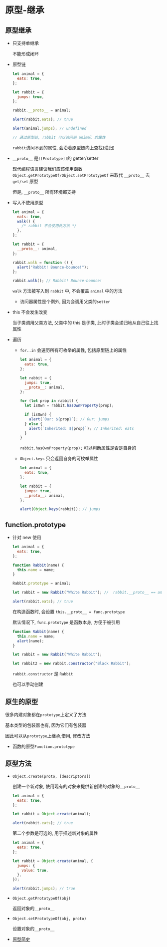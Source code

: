 # 原型-继承

## 原型继承

- 只支持单继承

  不能形成闭环

- 原型链

  ```javascript
  let animal = {
    eats: true,
  };

  let rabbit = {
    jumps: true,
  };

  rabbit.__proto__ = animal;

  alert(rabbit.eats); // true

  alert(animal.jumps); // undefined

  // 通过原型链, rabbit 可以访问到 animal 的属性
  ```

  `rabbit`访问不到的属性, 会沿着原型链向上查找(递归)

- `__proto__` 是`[[Prototype]]`的 getter/setter

  现代编程语言建议我们应该使用函数 `Object.getPrototypeOf/Object.setPrototypeOf` 来取代 `__proto__` 去 `get/set` 原型

  但是, `__proto__` 所有环境都支持

- 写入不使用原型

  ```javascript
  let animal = {
    eats: true,
    walk() {
      /* rabbit 不会使用此方法 */
    },
  };

  let rabbit = {
    __proto__: animal,
  };

  rabbit.walk = function () {
    alert("Rabbit! Bounce-bounce!");
  };

  rabbit.walk(); // Rabbit! Bounce-bounce!
  ```

  `walk` 方法被写入到 `rabbit` 中, 不会覆盖 `animal` 中的方法

  - 访问器属性是个例外, 因为会调用父类的`setter`

- this 不会发生改变

  当子类调用父类方法, 父类中的 this 是子类, 此时子类会递归地从自己往上找属性

- 遍历

  - `for..in` 会遍历所有可枚举的属性, 包括原型链上的属性

    ```javascript
    let animal = {
      eats: true,
    };

    let rabbit = {
      jumps: true,
      __proto__: animal,
    };

    for (let prop in rabbit) {
      let isOwn = rabbit.hasOwnProperty(prop);

      if (isOwn) {
        alert(`Our: ${prop}`); // Our: jumps
      } else {
        alert(`Inherited: ${prop}`); // Inherited: eats
      }
    }
    ```

    `rabbit.hasOwnProperty(prop);` 可以判断属性是否是自身的

  - `Object.keys` 只会返回自身的可枚举属性

    ```javascript
    let animal = {
      eats: true,
    };

    let rabbit = {
      jumps: true,
      __proto__: animal,
    };

    alert(Object.keys(rabbit)); // jumps
    ```

## function.prototype

- 针对 new 使用

  ```javascript
  let animal = {
    eats: true,
  };

  function Rabbit(name) {
    this.name = name;
  }

  Rabbit.prototype = animal;

  let rabbit = new Rabbit("White Rabbit"); //  rabbit.__proto__ == animal

  alert(rabbit.eats); // true
  ```

  在构造函数时, 会设置 `this.__proto__ = func.prototype`

  默认情况下, `func.prototype` 是函数本身, 方便于被引用

  ```javascript
  function Rabbit(name) {
    this.name = name;
    alert(name);
  }

  let rabbit = new Rabbit("White Rabbit");

  let rabbit2 = new rabbit.constructor("Black Rabbit");
  ```

  `rabbit.constructor` 是 `Rabbit`

  也可以手动创建

## 原生的原型

很多内建对象都在`prototype`上定义了方法

基本类型的包装器也有, 因为它们有包装器

因此可以从`prototype`上继承,借用, 修改方法

- 函数的原型`Function.prototype`

## 原型方法

- `Object.create(proto, [descriptors])`

  创建一个新对象, 使用现有的对象来提供新创建的对象的`__proto__`

  ```javascript
  let animal = {
    eats: true,
  };

  let rabbit = Object.create(animal);

  alert(rabbit.eats); // true
  ```

  第二个参数是可选的, 用于描述新对象的属性

  ```javascript
  let animal = {
    eats: true,
  };

  let rabbit = Object.create(animal, {
    jumps: {
      value: true,
    },
  });

  alert(rabbit.jumps); // true
  ```

- `Object.getPrototypeOf(obj)`

  返回对象的`__proto__`

- `Object.setPrototypeOf(obj, proto)`

  设置对象的`__proto__`

- [原型简史](https://zh.javascript.info/prototype-methods#yuan-xing-jian-shi)
